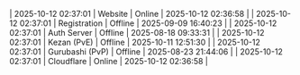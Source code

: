| 2025-10-12 02:37:01 | Website | Online | 2025-10-12 02:36:58 |
| 2025-10-12 02:37:01 | Registration | Offline | 2025-09-09 16:40:23 |
| 2025-10-12 02:37:01 | Auth Server | Offline | 2025-08-18 09:33:31 |
| 2025-10-12 02:37:01 | Kezan (PvE) | Offline | 2025-10-11 12:51:30 |
| 2025-10-12 02:37:01 | Gurubashi (PvP) | Offline | 2025-08-23 21:44:06 |
| 2025-10-12 02:37:01 | Cloudflare | Online | 2025-10-12 02:36:58 |
